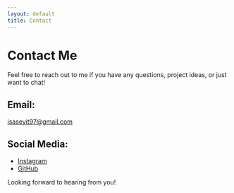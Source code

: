 ```yaml
---
layout: default
title: Contact
---
```


# Contact Me

Feel free to reach out to me if you have any questions, project ideas, or just want to chat!

## Email:
[isaseyit97@gmail.com](mailto:isaseyit97@gmail.com)

## Social Media:
- [Instagram](https://www.instagram.com/isa_seyitt)
- [GitHub](https://github.com/isaseyit)

Looking forward to hearing from you!

